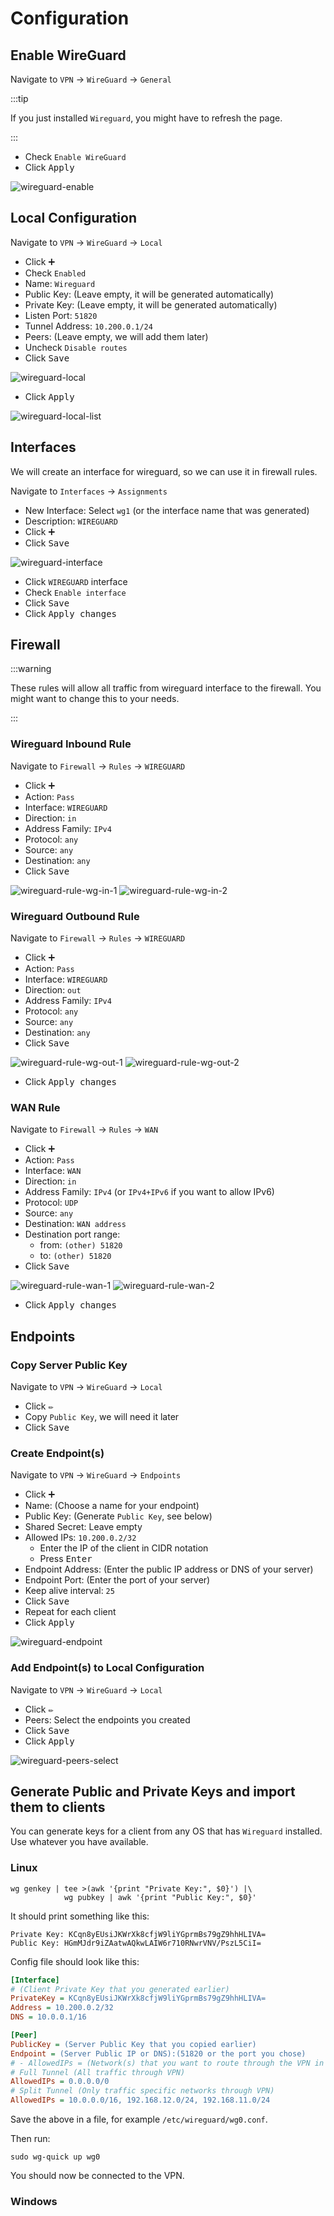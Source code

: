 # Configuration

## Enable WireGuard

Navigate to `VPN` -> `WireGuard` -> `General`

:::tip

If you just installed `Wireguard`, you might have to refresh the page.

:::

- Check `Enable WireGuard`
- Click <kbd>Apply</kbd>

![wireguard-enable](img/wireguard-enable.png)

## Local Configuration

Navigate to `VPN` -> `WireGuard` -> `Local`

- Click <kbd>➕</kbd>
- Check `Enabled`
- Name: `Wireguard`
- Public Key: (Leave empty, it will be generated automatically)
- Private Key: (Leave empty, it will be generated automatically)
- Listen Port: `51820`
- Tunnel Address: `10.200.0.1/24`
- Peers: (Leave empty, we will add them later)
- Uncheck `Disable routes`
- Click <kbd>Save</kbd>

![wireguard-local](img/wireguard-local.png)

- Click <kbd>Apply</kbd>

![wireguard-local-list](img/wireguard-local-list.png)

## Interfaces

We will create an interface for wireguard, so we can use it in firewall rules.

Navigate to `Interfaces` -> `Assignments`

- New Interface: Select `wg1` (or the interface name that was generated)
- Description: `WIREGUARD`
- Click <kbd>➕</kbd>
- Click <kbd>Save</kbd>

![wireguard-interface](img/wireguard-interface.png)

- Click `WIREGUARD` interface
- Check `Enable interface`
- Click <kbd>Save</kbd>
- Click <kbd>Apply changes</kbd>

## Firewall

:::warning

These rules will allow all traffic from wireguard interface to
the firewall. You might want to change this to your needs.

:::

### Wireguard Inbound Rule

Navigate to `Firewall` -> `Rules` -> `WIREGUARD`

- Click <kbd>➕</kbd>
- Action: `Pass`
- Interface: `WIREGUARD`
- Direction: `in`
- Address Family: `IPv4`
- Protocol: `any`
- Source: `any`
- Destination: `any`
- Click <kbd>Save</kbd>

![wireguard-rule-wg-in-1](img/wireguard-rule-wg-in-1.png)
![wireguard-rule-wg-in-2](img/wireguard-rule-wg-in-2.png)

### Wireguard Outbound Rule

Navigate to `Firewall` -> `Rules` -> `WIREGUARD`

- Click <kbd>➕</kbd>
- Action: `Pass`
- Interface: `WIREGUARD`
- Direction: `out`
- Address Family: `IPv4`
- Protocol: `any`
- Source: `any`
- Destination: `any`
- Click <kbd>Save</kbd>

![wireguard-rule-wg-out-1](img/wireguard-rule-wg-out-1.png)
![wireguard-rule-wg-out-2](img/wireguard-rule-wg-out-2.png)

- Click <kbd>Apply changes</kbd>

### WAN Rule

Navigate to `Firewall` -> `Rules` -> `WAN`

- Click <kbd>➕</kbd>
- Action: `Pass`
- Interface: `WAN`
- Direction: `in`
- Address Family: `IPv4` (or `IPv4+IPv6` if you want to allow IPv6)
- Protocol: `UDP`
- Source: `any`
- Destination: `WAN address`
- Destination port range:
  - from: `(other) 51820`
  - to: `(other) 51820`
- Click <kbd>Save</kbd>

![wireguard-rule-wan-1](img/wireguard-rule-wan-1.png)
![wireguard-rule-wan-2](img/wireguard-rule-wan-2.png)

- Click <kbd>Apply changes</kbd>

## Endpoints

### Copy Server Public Key

Navigate to `VPN` -> `WireGuard` -> `Local`

- Click <kbd>✏️</kbd>
- Copy `Public Key`, we will need it later
- Click <kbd>Save</kbd>

### Create Endpoint(s)

Navigate to `VPN` -> `WireGuard` -> `Endpoints`

- Click <kbd>➕</kbd>
- Name: (Choose a name for your endpoint)
- Public Key: (Generate `Public Key`, see below)
- Shared Secret: Leave empty
- Allowed IPs: `10.200.0.2/32`
  - Enter the IP of the client in CIDR notation
  - Press <kbd>Enter</kbd>
- Endpoint Address: (Enter the public IP address or DNS of your server)
- Endpoint Port: (Enter the port of your server)
- Keep alive interval: `25`
- Click <kbd>Save</kbd>
- Repeat for each client
- Click <kbd>Apply</kbd>

![wireguard-endpoint](img/wireguard-endpoint.png)

### Add Endpoint(s) to Local Configuration

Navigate to `VPN` -> `WireGuard` -> `Local`

- Click <kbd>✏️</kbd>
- Peers: Select the endpoints you created
- Click <kbd>Save</kbd>
- Click <kbd>Apply</kbd>

![wireguard-peers-select](img/wireguard-peers-select.png)

## Generate Public and Private Keys and import them to clients

You can generate keys for a client from any OS that has `Wireguard` installed.
Use whatever you have available.

### Linux

```shell
wg genkey | tee >(awk '{print "Private Key:", $0}') |\
            wg pubkey | awk '{print "Public Key:", $0}'
```

It should print something like this:

```shell
Private Key: KCqn8yEUsiJKWrXk8cfjW9liYGprmBs79gZ9hhHLIVA=
Public Key: HGmMJdr9iZAatwAQkwLAIW6r710RNwrVNV/PszL5CiI=
```

Config file should look like this:

```ini
[Interface]
# (Client Private Key that you generated earlier)
PrivateKey = KCqn8yEUsiJKWrXk8cfjW9liYGprmBs79gZ9hhHLIVA=
Address = 10.200.0.2/32
DNS = 10.0.0.1/16

[Peer]
PublicKey = (Server Public Key that you copied earlier)
Endpoint = (Server Public IP or DNS):(51820 or the port you chose)
# - AllowedIPs = (Network(s) that you want to route through the VPN in CIDR notation)
# Full Tunnel (All traffic through VPN)
AllowedIPs = 0.0.0.0/0
# Split Tunnel (Only traffic specific networks through VPN)
AllowedIPs = 10.0.0.0/16, 192.168.12.0/24, 192.168.11.0/24
```

Save the above in a file, for example `/etc/wireguard/wg0.conf`.

Then run:

```shell
sudo wg-quick up wg0
```

You should now be connected to the VPN.

### Windows
